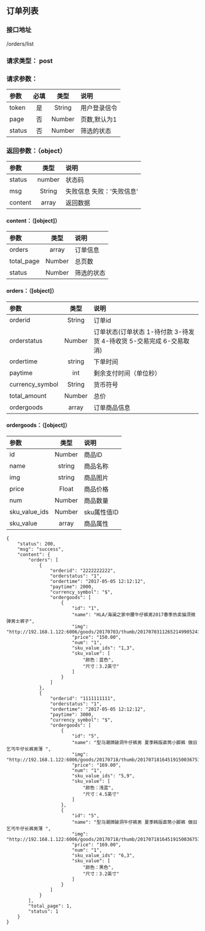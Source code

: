 ## 订单列表
### 接口地址
/orders/list
### 请求类型： post
### 请求参数：
| 参数 | 必填 | 类型 | 说明 |
|:---|:---:|:---:|:---|
| token | 是 | String | 用户登录信令 |
| page | 否 | Number | 页数,默认为1 |
| status | 否 | Number | 筛选的状态 |

### 返回参数：（object）
|参数 |  类型 | 说明|
| :--- |:---:| :---|
| status | number | 状态码   |
| msg | String | 失败信息 失败：'失败信息'|
| content | array | 返回数据 |

####  content：（[object]）
|参数 |  类型 | 说明|
| :--- |:---:| :---|
| orders | array | 订单信息 |
| total_page | Number | 总页数 |
| status | Number | 筛选的状态 |

####  orders：（[object]）
|参数 |  类型 | 说明|
| :--- |:---:| :---|
| orderid | String | 订单id |
| orderstatus | Number | 订单状态(订单状态 1-待付款 3-待发货 4-待收货 5-交易完成 6-交易取消) |
| ordertime | string | 下单时间 |
| paytime | int | 剩余支付时间（单位秒） |
|  currency_symbol | String | 货币符号 |
| total_amount | Number | 总价 |
| ordergoods | array | 订单商品信息 |

####  ordergoods：（[object]）
|参数 |  类型 | 说明|
| :--- |:---:| :---|
| id | Number | 商品ID |
| name | string | 商品名称 |
| img | string | 商品图片 |
| price | Float | 商品价格 |
| num | Number | 商品数量 |
| sku_value_ids | Number | sku属性值ID |
| sku_value | array | 商品属性 |

```
{
    "status": 200,
    "msg": "success",
    "content": {
        "orders": [
            {
                "orderid": "2222222222",
                "orderstatus": "1",
                "ordertime": "2017-05-05 12:12:12",
                "paytime": 2000,
                "currency_symbol": "$",
                "ordergoods": [
                    {
                        "id": "1",
                        "name": "HLA/海澜之家中腰牛仔裤男2017春季热卖猫须微弹男士裤子",
                        "img": "http://192.168.1.122:6006/goods/20170703/thumb/201707031126521499052412250.jpg",
                        "price": "150.00",
                        "num": "1",
                        "sku_value_ids": "1,3",
                        "sku_value": [
                            "颜色：蓝色",
                            "尺寸：3.2英寸"
                        ]
                    }
                ]
            },
            {
                "orderid": "1111111111",
                "orderstatus": "1",
                "ordertime": "2017-05-05 12:12:12",
                "paytime": 3000, 
                "currency_symbol": "$",
                "ordergoods": [
                    {
                        "id": "5",
                        "name": "型马潮牌破洞牛仔裤男 夏季韩版直筒小脚裤 做旧乞丐牛仔长裤男薄 ",
                        "img": "http://192.168.1.122:6006/goods/20170718/thumb/201707181645191500367519172.jpg",
                        "price": "169.00",
                        "num": "1",
                        "sku_value_ids": "5,9",
                        "sku_value": [
                            "颜色：浅蓝",
                            "尺寸：4.5英寸"
                        ]
                    },
                    {
                        "id": "5",
                        "name": "型马潮牌破洞牛仔裤男 夏季韩版直筒小脚裤 做旧乞丐牛仔长裤男薄 ",
                        "img": "http://192.168.1.122:6006/goods/20170718/thumb/201707181645191500367519211.jpg",
                        "price": "169.00",
                        "num": "1",
                        "sku_value_ids": "6,3",
                        "sku_value": [
                            "颜色：黑色",
                            "尺寸：3.2英寸"
                        ]
                    }
                ]
            }
        ],
        "total_page": 1,
        "status": 1
    }
}
```